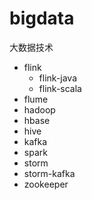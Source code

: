 # bigdata

大数据技术


- flink
  - flink-java
  - flink-scala
- flume
- hadoop
- hbase
- hive
- kafka
- spark
- storm
- storm-kafka
- zookeeper

